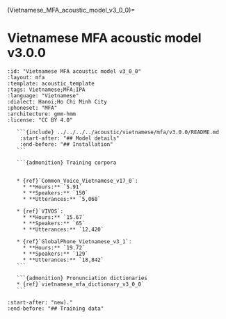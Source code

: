 (Vietnamese_MFA_acoustic_model_v3_0_0)=
# Vietnamese MFA acoustic model v3.0.0

``````{acoustic} Vietnamese MFA acoustic model v3.0.0
:id: "Vietnamese MFA acoustic model v3_0_0"
:layout: mfa
:template: acoustic_template
:tags: Vietnamese;MFA;IPA
:language: "Vietnamese"
:dialect: Hanoi;Ho Chi Minh City
:phoneset: "MFA"
:architecture: gmm-hmm
:license: "CC BY 4.0"

   ```{include} ../../../../acoustic/vietnamese/mfa/v3.0.0/README.md
    :start-after: "## Model details"
    :end-before: "## Installation"
   ```

   ```{admonition} Training corpora


   * {ref}`Common_Voice_Vietnamese_v17_0`:
     * **Hours:** `5.91`
     * **Speakers:** `150`
     * **Utterances:** `5,068`

   * {ref}`VIVOS`:
     * **Hours:** `15.67`
     * **Speakers:** `65`
     * **Utterances:** `12,420`

   * {ref}`GlobalPhone_Vietnamese_v3_1`:
     * **Hours:** `19.72`
     * **Speakers:** `129`
     * **Utterances:** `18,842`
   ```

   ```{admonition} Pronunciation dictionaries
   * {ref}`vietnamese_mfa_dictionary_v3_0_0`
   ```
``````

```{include} ../../../../acoustic/vietnamese/mfa/v3.0.0/README.md
:start-after: "new)."
:end-before: "## Training data"
```

